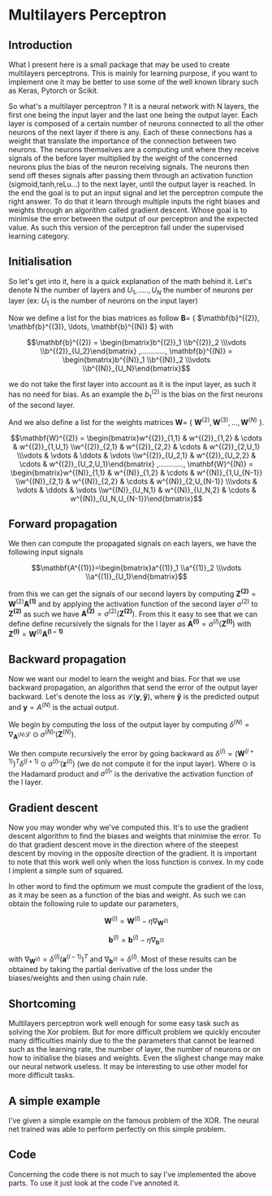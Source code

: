 # Multilayers Perceptron

## Introduction

What I present here is a small package that may be used to create multilayers perceptrons. This is mainly for learning purpose, if you want to implement one it may be better to use some of the well known library such as Keras, Pytorch or Scikit.

So what's a multilayer perceptron ? It is a neural network with N layers, the first one being the input layer and the last one being the output layer. Each layer is composed of a certain number of neurons connected to all the other neurons of the next layer if there is any. Each of these connections has a weight that translate the importance of the connection between two neurons. The neurons themselves are a computing unit where they receive signals of the before layer multiplied by the weight of the concerned neurons plus the bias of the neuron receiving signals. The neurons then send off theses signals after passing them through an activation function (sigmoid,tanh,reLu...) to the next layer, until the output layer is reached. In the end the goal is to put an input signal and let the perceptron compute the right answer. To do that it learn through multiple inputs the right biases and weights through an algorithm called gradient descent. Whose goal is to minimise the error between the output of our perceptron and the expected value. As such this version of the perceptron fall under the supervised learning category.

## Initialisation

So let's get into it, here is a quick explanation of the math behind it. Let's denote N the number of layers and $U_1,.....,U_N$ the number of neurons per layer (ex: $U_1$ is the number of neurons on the input layer)

Now we define a list for the bias matrices as follow $\mathbf{B} =$ { $\mathbf{b}^{(2)}, \mathbf{b}^{(3)}, \ldots, \mathbf{b}^{(N)} $} with
```math 
\mathbf{b}^{(2)} = \begin{bmatrix}b^{(2)}_1 \\b^{(2)}_2 \\\vdots \\b^{(2)}_{U_2}\end{bmatrix}
 ,............,
\mathbf{b}^{(N)} = \begin{bmatrix}b^{(N)}_1 \\b^{(N)}_2 \\\vdots \\b^{(N)}_{U_N}\end{bmatrix}
```
we do not take the first layer into account as it is the input layer, as such it has no need for bias. As an example the $b^{(2)}_1$ is the bias on the first neurons of the second layer.

And we also define a list for the weights matrices $\mathbf{W} =$ { $\mathbf{W}^{(2)}, \mathbf{W}^{(3)}, \ldots, \mathbf{W}^{(N)}$ }.
```math
\mathbf{W}^{(2)} = \begin{bmatrix}w^{(2)}_{1,1} & w^{(2)}_{1,2} & \cdots & w^{(2)}_{1,U_1} \\w^{(2)}_{2,1} & w^{(2)}_{2,2} & \cdots & w^{(2)}_{2,U_1} \\\vdots & \vdots & \ddots & \vdots \\w^{(2)}_{U_2,1} & w^{(2)}_{U_2,2} & \cdots & w^{(2)}_{U_2,U_1}\end{bmatrix}
 ,............,
\mathbf{W}^{(N)} = \begin{bmatrix}w^{(N)}_{1,1} & w^{(N)}_{1,2} & \cdots & w^{(N)}_{1,U_{N-1}} \\w^{(N)}_{2,1} & w^{(N)}_{2,2} & \cdots & w^{(N)}_{2,U_{N-1}} \\\vdots & \vdots & \ddots & \vdots \\w^{(N)}_{U_N,1} & w^{(N)}_{U_N,2} & \cdots & w^{(N)}_{U_N,U_{N-1}}\end{bmatrix}
```
## Forward propagation

We then can compute the propagated signals on each layers, we have the following input signals 
```math 
\mathbf{A^{(1)}}=\begin{bmatrix}a^{(1)}_1 \\a^{(1)}_2 \\\vdots \\a^{(1)}_{U_1}\end{bmatrix}
```
from this we can get the signals of our second layers by computing $\mathbf{Z^{(2)}}=\mathbf{W}^{(2)}\mathbf{A^{(1)}}$ and by applying the activation function of the second layer $\sigma^{(2)}$ to $\mathbf{Z^{(2)}}$ as such we have $\mathbf{A^{(2)}}=\sigma^{(2)}(\mathbf{Z^{(2)}})$. From this it easy to see that we can define define recursively the signals for the l layer as  $\mathbf{A^{(l)}}=\sigma^{(l)}(\mathbf{Z^{(l)}})$ with $\mathbf{Z^{(l)}}=\mathbf{W}^{(l)}\mathbf{A^{(l-1)}}$

## Backward propagation

Now we want our model to learn the weight and bias. For that we use backward propagation, an algorithm that send the error of the output layer backward. Let's denote the loss as $\mathcal{L}(\mathbf{y}, \mathbf{\hat{y}})$, where $\mathbf{\hat{y}}$ is the predicted output and $\mathbf{y}=A^{(N)}$ is the actual output.

We begin by computing the loss of the output layer by computing $\delta^{(N)} = \nabla_{\mathbf{A}^{(N)}} \mathcal{L} \odot \sigma^{(N)}{'}(\mathbf{Z}^{(N)})$. 

We then compute recursively the error by going backward as $\delta^{(l)} = (\mathbf{W}^{(l+1)})^T \delta^{(l+1)} \odot \sigma^{(l)}{'}(\mathbf{z}^{(l)})$ (we do not compute it for the input layer). Where $\odot$ is the Hadamard product and $\sigma^{(l)}{'}$ is the derivative the activation function of the l layer.

## Gradient descent

Now you may wonder why we've computed this. It's to use the gradient descent algorithm to find the biases and weights that minimise the error. To do that gradient descent move in the direction where of the steepest descent by moving in the opposite direction of the gradient. It is important to note that this work well only when the loss function is convex. In my code I implent a simple sum of squared.

In other word to find the optimum we must compute the gradient of the loss, as it may be seen as a function of the bias and weight. As such we can obtain the following rule to update our 
parameters,

$$\mathbf{W}^{(l)} = \mathbf{W}^{(l)} - \eta \nabla_{\mathbf{W}^{(l)}}$$

$$\mathbf{b}^{(l)} = \mathbf{b}^{(l)} - \eta \nabla_{\mathbf{b}^{(l)}}$$

with $\nabla_{\mathbf{W}^{(l)}} = \delta^{(l)} (\mathbf{a}^{(l-1)})^T$ and $\nabla_{\mathbf{b}^{(l)}} = \delta^{(l)}$. Most of these results can be obtained by taking the partial derivative of the loss under the biases/weights and then using chain rule.

## Shortcoming

Multilayers perceptron work well enough for some easy task such as solving the Xor problem. But for more difficult problem we quickly encouter many difficulties mainly due to the the parameters that cannot be learned such as the learning rate, the number of layer, the number of neurons or on how to initialise the biases and weights. Even the slighest change may make our neural network useless. It may be interesting to use other model for more difficult tasks. 

## A simple example

I've given a simple example on the famous problem of the XOR. The neural net trained was able to perform perfectly on this simple problem.

## Code

Concerning the code there is not much to say I've implemented the above parts. To use it just look at the code I've annoted it.


